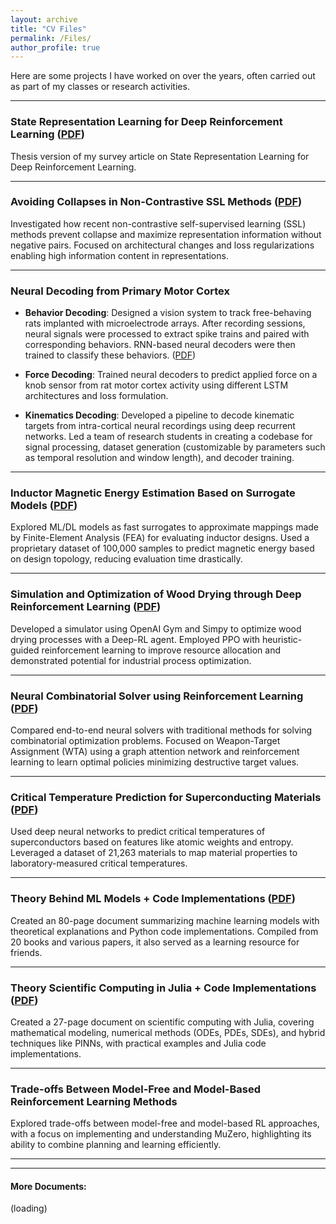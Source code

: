 ```yaml
---
layout: archive
title: "CV Files"
permalink: /Files/
author_profile: true
---
```



Here are some projects I have worked on over the years, often carried out as part of my classes or research activities.


---

### State Representation Learning for Deep Reinforcement Learning ([PDF](https://o2-ch4.github.io/files/Thesis_SRL.pdf))
Thesis version of my survey article on State Representation Learning for Deep Reinforcement Learning.


---


### Avoiding Collapses in Non-Contrastive SSL Methods ([PDF](https://o2-ch4.github.io/files/Report_SSL.pdf))
Investigated how recent non-contrastive self-supervised learning (SSL) methods prevent collapse and maximize representation information without negative pairs. Focused on architectural changes and loss regularizations enabling high information content in representations.

---

### Neural Decoding from Primary Motor Cortex

- **Behavior Decoding**: Designed a vision system to track free-behaving rats implanted with microelectrode arrays. After recording sessions, neural signals were processed to extract spike trains and paired with corresponding behaviors. RNN-based neural decoders were then trained to classify these behaviors. ([PDF](https://o2-ch4.github.io/files/BCI_B_Decoding.pdf))

- **Force Decoding**: Trained neural decoders to predict applied force on a knob sensor from rat motor cortex activity using different LSTM architectures and loss formulation. 

- **Kinematics Decoding**: Developed a pipeline to decode kinematic targets from intra-cortical neural recordings using deep recurrent networks. Led a team of research students in creating a codebase for signal processing, dataset generation (customizable by parameters such as temporal resolution and window length), and decoder training.


---


### Inductor Magnetic Energy Estimation Based on Surrogate Models ([PDF](https://o2-ch4.github.io/files/Surrogate_Inductor.pdf))
Explored ML/DL models as fast surrogates to approximate mappings made by Finite-Element Analysis (FEA) for evaluating inductor designs. Used a proprietary dataset of 100,000 samples to predict magnetic energy based on design topology, reducing evaluation time drastically.

---

### Simulation and Optimization of Wood Drying through Deep Reinforcement Learning ([PDF](https://o2-ch4.github.io/files/Wood_Drying.pdf))
Developed a simulator using OpenAI Gym and Simpy to optimize wood drying processes with a Deep-RL agent. Employed PPO with heuristic-guided reinforcement learning to improve resource allocation and demonstrated potential for industrial process optimization.

---

### Neural Combinatorial Solver using Reinforcement Learning ([PDF](https://o2-ch4.github.io/files/WTA_Report.pdf))
Compared end-to-end neural solvers with traditional methods for solving combinatorial optimization problems. Focused on Weapon-Target Assignment (WTA) using a graph attention network and reinforcement learning to learn optimal policies minimizing destructive target values.

---

### Critical Temperature Prediction for Superconducting Materials ([PDF](https://o2-ch4.github.io/files/Superconducting_T.pdf))
Used deep neural networks to predict critical temperatures of superconductors based on features like atomic weights and entropy. Leveraged a dataset of 21,263 materials to map material properties to laboratory-measured critical temperatures.

---

### Theory Behind ML Models + Code Implementations ([PDF](https://o2-ch4.github.io/files/ML_Notebooks.pdf))
Created an 80-page document summarizing machine learning models with theoretical explanations and Python code implementations. Compiled from 20 books and various papers, it also served as a learning resource for friends.


---

### Theory Scientific Computing in Julia + Code Implementations ([PDF](https://o2-ch4.github.io/files/Julia_Notebooks.pdf))
Created a 27-page document on scientific computing with Julia, covering mathematical modeling, numerical methods (ODEs, PDEs, SDEs), and hybrid techniques like PINNs, with practical examples and Julia code implementations.

---

### Trade-offs Between Model-Free and Model-Based Reinforcement Learning Methods
Explored trade-offs between model-free and model-based RL approaches, with a focus on implementing and understanding MuZero, highlighting its ability to combine planning and learning efficiently.

---
---


#### More Documents:

(loading)


